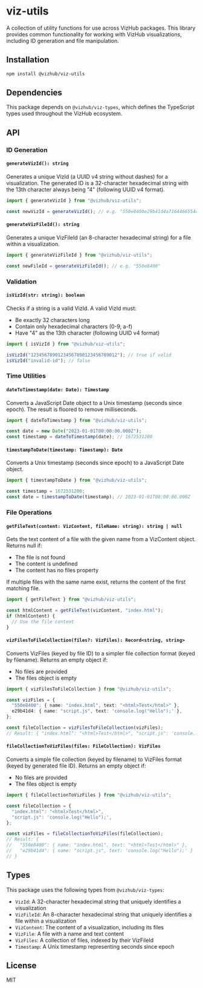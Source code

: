 # viz-utils

A collection of utility functions for use across VizHub packages. This library provides common functionality for working with VizHub visualizations, including ID generation and file manipulation.

## Installation

```bash
npm install @vizhub/viz-utils
```

## Dependencies

This package depends on `@vizhub/viz-types`, which defines the TypeScript types used throughout the VizHub ecosystem.

## API

### ID Generation

#### `generateVizId(): string`

Generates a unique VizId (a UUID v4 string without dashes) for a visualization. The generated ID is a 32-character hexadecimal string with the 13th character always being "4" (following UUID v4 format).

```typescript
import { generateVizId } from "@vizhub/viz-utils";

const newVizId = generateVizId(); // e.g. "550e8400e29b41d4a716446655440000"
```

#### `generateVizFileId(): string`

Generates a unique VizFileId (an 8-character hexadecimal string) for a file within a visualization.

```typescript
import { generateVizFileId } from "@vizhub/viz-utils";

const newFileId = generateVizFileId(); // e.g. "550e8400"
```

### Validation

#### `isVizId(str: string): boolean`

Checks if a string is a valid VizId. A valid VizId must:

- Be exactly 32 characters long
- Contain only hexadecimal characters (0-9, a-f)
- Have "4" as the 13th character (following UUID v4 format)

```typescript
import { isVizId } from "@vizhub/viz-utils";

isVizId("12345678901234567890123456789012"); // true if valid
isVizId("invalid-id"); // false
```

### Time Utilities

#### `dateToTimestamp(date: Date): Timestamp`

Converts a JavaScript Date object to a Unix timestamp (seconds since epoch). The result is floored to remove milliseconds.

```typescript
import { dateToTimestamp } from "@vizhub/viz-utils";

const date = new Date("2023-01-01T00:00:00.000Z");
const timestamp = dateToTimestamp(date); // 1672531200
```

#### `timestampToDate(timestamp: Timestamp): Date`

Converts a Unix timestamp (seconds since epoch) to a JavaScript Date object.

```typescript
import { timestampToDate } from "@vizhub/viz-utils";

const timestamp = 1672531200;
const date = timestampToDate(timestamp); // 2023-01-01T00:00:00.000Z
```

### File Operations

#### `getFileText(content: VizContent, fileName: string): string | null`

Gets the text content of a file with the given name from a VizContent object.
Returns null if:

- The file is not found
- The content is undefined
- The content has no files property

If multiple files with the same name exist, returns the content of the first matching file.

```typescript
import { getFileText } from "@vizhub/viz-utils";

const htmlContent = getFileText(vizContent, "index.html");
if (htmlContent) {
  // Use the file content
}
```

#### `vizFilesToFileCollection(files?: VizFiles): Record<string, string>`

Converts VizFiles (keyed by file ID) to a simpler file collection format (keyed by filename).
Returns an empty object if:

- No files are provided
- The files object is empty

```typescript
import { vizFilesToFileCollection } from "@vizhub/viz-utils";

const vizFiles = {
  "550e8400": { name: "index.html", text: "<html>Test</html>" },
  e29b41d4: { name: "script.js", text: 'console.log("Hello");' },
};

const fileCollection = vizFilesToFileCollection(vizFiles);
// Result: { "index.html": "<html>Test</html>", "script.js": 'console.log("Hello");' }
```

#### `fileCollectionToVizFiles(files: FileCollection): VizFiles`

Converts a simple file collection (keyed by filename) to VizFiles format (keyed by generated file ID).
Returns an empty object if:

- No files are provided
- The files object is empty

```typescript
import { fileCollectionToVizFiles } from "@vizhub/viz-utils";

const fileCollection = {
  "index.html": "<html>Test</html>",
  "script.js": 'console.log("Hello");',
};

const vizFiles = fileCollectionToVizFiles(fileCollection);
// Result: {
//   "550e8400": { name: "index.html", text: "<html>Test</html>" },
//   "e29b41d4": { name: "script.js", text: 'console.log("Hello");' }
// }
```

## Types

This package uses the following types from `@vizhub/viz-types`:

- `VizId`: A 32-character hexadecimal string that uniquely identifies a visualization
- `VizFileId`: An 8-character hexadecimal string that uniquely identifies a file within a visualization
- `VizContent`: The content of a visualization, including its files
- `VizFile`: A file with a name and text content
- `VizFiles`: A collection of files, indexed by their VizFileId
- `Timestamp`: A Unix timestamp representing seconds since epoch

## License

MIT

